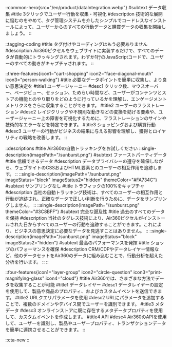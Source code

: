 ::common-hero{src="/en/product/dataIntegration.webp"}
#subtext
データ収集
#title
3クリックでユーザー行動を収集・可視化
#description
技術的な展開に悩むのをやめて、タグ管理システムを介したシンプルでコードレスなインストールによって、ユーザーからのすべての行動データと購買データの収集を開始しましょう。
::

::tagging-coding
#title
タグ付けやコーディングはもう必要ありません
#description
Air360ピクセルをウェブサイトに実装するだけで、すべてのデータが自動的にトラッキングされます。わずか1行のJavaScriptコードで、ユーザーのすべての動きがキャプチャされます。
::

::three-features{icon1="cart-shopping" icon2="face-diagonal-mouth" icon3="person-walking"}
#title
必要なデータポイントを簡単に収集し、より良い意思決定を
#title1
ユーザージャーニー
#desc1
クリック数、マウスオーバー、ページビュー、セッション、ためらい時間など、ユーザーがコンテンツとストアの機能とのやり取りをどのように行っているかを理解し、エンゲージメントメトリクスをさらに収集することができます。
#title2
ユーザーのフラストレーション
#desc2
レイジクリックや不規則な動きなどの変換を妨げる要素や、ユーザージャーニー上の障害を可視化するために、フラストレーションのサインや技術的なエラーなどを特定できます。
#title3
ショッピングおよび購買行動
#desc3
ユーザーの行動がビジネスの結果に与える影響を理解し、獲得とロイヤリティの戦略を改善します。
::

::descriptions
#title
Air360の自動トラッキングをお試しください
::single-description{imagePath="/sunburst.png"}
#subtext
ファーストパーティデータ
#title
信頼できるデータ
#description
データプライバシーの遵守を確保しながら、ウェブサイトのCSSおよびHTML要素とのユーザーの相互作用を追跡します。
::
::single-description{imagePath="/sunburst.png" imageStatus="block" imageStatus2="hidden" themeColor="#FA734C"}
#subtext
サンプリングなし
#title
トラフィックの100%をキャプチャ
#description
当社の自動トラッキング技術は、すべてのユーザーの相互作用と行動が追跡され、正確なデータで正しい判断を行うために、データをサンプリングしません。
::
::single-description{imagePath="/sunburst.png" themeColor="#3C8BFF"}
#subtext
完全な遡及性
#title
過去のすべてのデータを保持
#description
当社のタグレス技術により、Air360ピクセルがインストールされた日からすべてのユーザーの行動を追跡することができます。これにより、ビジネスの意思決定に必要なデータを見逃すことはありません。
::
::single-description{imagePath="/sunburst.png" imageStatus="block" imageStatus2="hidden"}
#subtext
最高のパフォーマンスを発揮
#title
ショップのパフォーマンスを確保
#description
CRM/CDPやデータレイヤー情報など、他のデータセットをAir360のデータに組み込むことで、行動分析を超えた分析を行います。
::
::

::four-features{icon1="layer-group" icon2="circle-question" icon3="print-magnifying-glass" icon4="cloud"}
#title
Air360では、さまざまな方法でデータを収集することが可能
#title1
データレイヤー
#desc1
データレイヤーの設定を使用して、製品や商品のプロパティ、およびカスタムイベントを送信できます。
#title2
URLクエリパラメータを使用
#desc2
URLにパラメータを追加することで、複数のドメインやデバイス間でユーザーを識別できます。
#title3
メタデータ
#desc3
オンラインストアに既に存在するメタデータプロパティを使用して、カスタムイベントを作成します。
#title4
API
#desc4
Air360のAPIを使用して、ユーザーを識別し、製品やユーザープロパティ、トランザクションデータを簡単に連携させることができます。
::

::cta-new
::